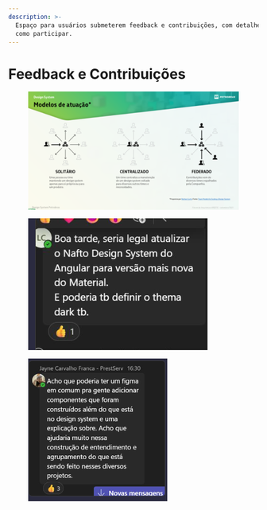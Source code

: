 ```yaml
---
description: >-
  Espaço para usuários submeterem feedback e contribuições, com detalhes sobre
  como participar.
---
```


# Feedback e Contribuições

<figure><img src="../.gitbook/assets/image.png" alt=""><figcaption></figcaption></figure>

<figure><img src="../.gitbook/assets/image (1).png" alt=""><figcaption></figcaption></figure>



<figure><img src="../.gitbook/assets/image (38).png" alt=""><figcaption></figcaption></figure>
